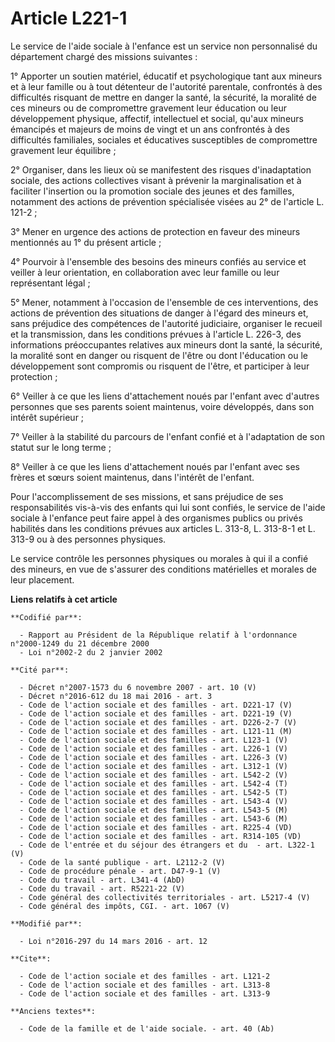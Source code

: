 # Article L221-1

Le service de l'aide sociale à l'enfance est un service non personnalisé du département chargé des missions suivantes : 

1° Apporter un soutien matériel, éducatif et psychologique tant aux mineurs et à leur famille ou à tout détenteur de
l'autorité parentale, confrontés à des difficultés risquant de mettre en danger la santé, la sécurité, la moralité de ces
mineurs ou de compromettre gravement leur éducation ou leur développement physique, affectif, intellectuel et social, qu'aux
mineurs émancipés et majeurs de moins de vingt et un ans confrontés à des difficultés familiales, sociales et éducatives
susceptibles de compromettre gravement leur équilibre ; 

2° Organiser, dans les lieux où se manifestent des risques d'inadaptation sociale, des actions collectives visant à prévenir
la marginalisation et à faciliter l'insertion ou la promotion sociale des jeunes et des familles, notamment des actions de
prévention spécialisée visées au 2° de l'article L. 121-2 ; 

3° Mener en urgence des actions de protection en faveur des mineurs mentionnés au 1° du présent article ; 

4° Pourvoir à l'ensemble des besoins des mineurs confiés au service et veiller à leur orientation, en collaboration avec leur
famille ou leur représentant légal ; 

5° Mener, notamment à l'occasion de l'ensemble de ces interventions, des actions de prévention des situations de danger à
l'égard des mineurs et, sans préjudice des compétences de l'autorité judiciaire, organiser le recueil et la transmission,
dans les conditions prévues à l'article L. 226-3, des informations préoccupantes relatives aux mineurs dont la santé, la
sécurité, la moralité sont en danger ou risquent de l'être ou dont l'éducation ou le développement sont compromis ou risquent
de l'être, et participer à leur protection ; 

6° Veiller à ce que les liens d'attachement noués par l'enfant avec d'autres personnes que ses parents soient maintenus,
voire développés, dans son intérêt supérieur ;

7° Veiller à la stabilité du parcours de l'enfant confié et à l'adaptation de son statut sur le long terme ; 

8° Veiller à ce que les liens d'attachement noués par l'enfant avec ses frères et sœurs soient maintenus, dans l'intérêt de
l'enfant.

Pour l'accomplissement de ses missions, et sans préjudice de ses responsabilités vis-à-vis des enfants qui lui sont confiés,
le service de l'aide sociale à l'enfance peut faire appel à des organismes publics ou privés habilités dans les conditions
prévues aux articles L. 313-8, L. 313-8-1 et L. 313-9 ou à des personnes physiques. 

Le service contrôle les personnes physiques ou morales à qui il a confié des mineurs, en vue de s'assurer des conditions
matérielles et morales de leur placement.

**Liens relatifs à cet article**

	**Codifié par**:

	  - Rapport au Président de la République relatif à l'ordonnance n°2000-1249 du 21 décembre 2000
	  - Loi n°2002-2 du 2 janvier 2002

	**Cité par**:

	  - Décret n°2007-1573 du 6 novembre 2007 - art. 10 (V)
	  - Décret n°2016-612 du 18 mai 2016 - art. 3
	  - Code de l'action sociale et des familles - art. D221-17 (V)
	  - Code de l'action sociale et des familles - art. D221-19 (V)
	  - Code de l'action sociale et des familles - art. D226-2-7 (V)
	  - Code de l'action sociale et des familles - art. L121-11 (M)
	  - Code de l'action sociale et des familles - art. L123-1 (V)
	  - Code de l'action sociale et des familles - art. L226-1 (V)
	  - Code de l'action sociale et des familles - art. L226-3 (V)
	  - Code de l'action sociale et des familles - art. L312-1 (V)
	  - Code de l'action sociale et des familles - art. L542-2 (V)
	  - Code de l'action sociale et des familles - art. L542-4 (T)
	  - Code de l'action sociale et des familles - art. L542-5 (T)
	  - Code de l'action sociale et des familles - art. L543-4 (V)
	  - Code de l'action sociale et des familles - art. L543-5 (M)
	  - Code de l'action sociale et des familles - art. L543-6 (M)
	  - Code de l'action sociale et des familles - art. R225-4 (VD)
	  - Code de l'action sociale et des familles - art. R314-105 (VD)
	  - Code de l'entrée et du séjour des étrangers et du  - art. L322-1 (V)
	  - Code de la santé publique - art. L2112-2 (V)
	  - Code de procédure pénale - art. D47-9-1 (V)
	  - Code du travail - art. L341-4 (AbD)
	  - Code du travail - art. R5221-22 (V)
	  - Code général des collectivités territoriales - art. L5217-4 (V)
	  - Code général des impôts, CGI. - art. 1067 (V)

	**Modifié par**:

	  - Loi n°2016-297 du 14 mars 2016 - art. 12

	**Cite**:

	  - Code de l'action sociale et des familles - art. L121-2
	  - Code de l'action sociale et des familles - art. L313-8
	  - Code de l'action sociale et des familles - art. L313-9

	**Anciens textes**:

	  - Code de la famille et de l'aide sociale. - art. 40 (Ab)

